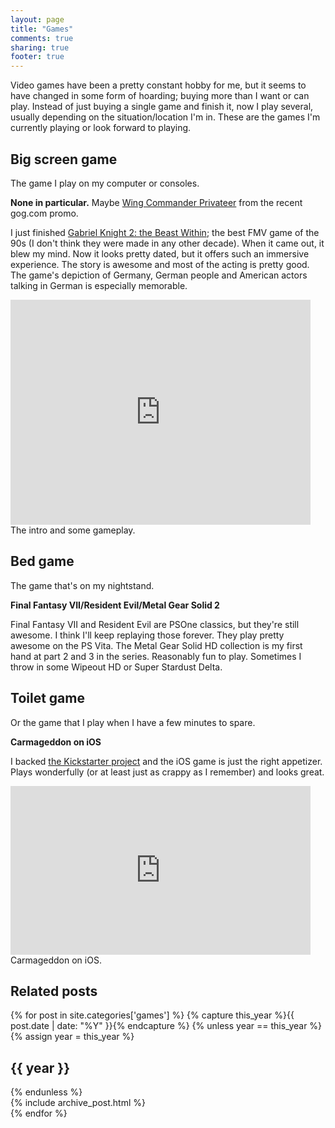 ```yaml
---
layout: page
title: "Games"
comments: true
sharing: true
footer: true
---
```


Video games have been a pretty constant hobby for me, but it seems to have changed in some form of hoarding; buying more than I want or can play. Instead of just buying a single game and finish it, now I play several, usually depending on the situation/location I'm in. These are the games I'm currently playing or look forward to playing.

<h2>Big screen game</h2>
The game I play on my computer or consoles.

<strong>None in particular.</strong>
Maybe [Wing Commander Privateer](http://en.wikipedia.org/wiki/Wing_Commander:_Privateer) from the recent gog.com promo.

I just finished [Gabriel Knight 2: the Beast Within](http://en.wikipedia.org/wiki/The_Beast_Within:_A_Gabriel_Knight_Mystery); the best FMV game of the 90s (I don't think they were made in any other decade). When it came out, it blew my mind. Now it looks pretty dated, but it offers such an immersive experience. The story is awesome and most of the acting is pretty good. The game's depiction of Germany, German people and American actors talking in German is especially memorable.

<iframe width="480" height="360" src="http://www.youtube.com/embed/WIkh8WdrDeU?rel=0" frameborder="0" allowfullscreen></iframe>
The intro and some gameplay.

<h2>Bed game</h2>
The game that's on my nightstand.

<strong>Final Fantasy VII/Resident Evil/Metal Gear Solid 2</strong>

Final Fantasy VII and Resident Evil are PSOne classics, but they're still awesome. I think I'll keep replaying those forever. They play pretty awesome on the PS Vita. The Metal Gear Solid HD collection is my first hand at part 2 and 3 in the series. Reasonably fun to play. Sometimes I throw in some Wipeout HD or Super Stardust Delta.

<h2>Toilet game</h2>
Or the game that I play when I have a few minutes to spare.

<strong>Carmageddon on iOS</strong>

I backed [the Kickstarter project](http://www.kickstarter.com/projects/stainlessgames/carmageddon-reincarnation) and the iOS game is just the right appetizer. Plays wonderfully (or at least just as crappy as I remember) and looks great.

<iframe width="480" height="270" src="http://www.youtube.com/embed/7BwcC7Bsfsc?rel=0" frameborder="0" allowfullscreen></iframe>
Carmageddon on iOS.

<h2>Related posts</h2>
<div id="blog-archives" class="category">
{% for post in site.categories['games'] %}
{% capture this_year %}{{ post.date | date: "%Y" }}{% endcapture %}
{% unless year == this_year %}
  {% assign year = this_year %}
  <h2>{{ year }}</h2>
{% endunless %}
<article>
  {% include archive_post.html %}
</article>
{% endfor %}
</div>
